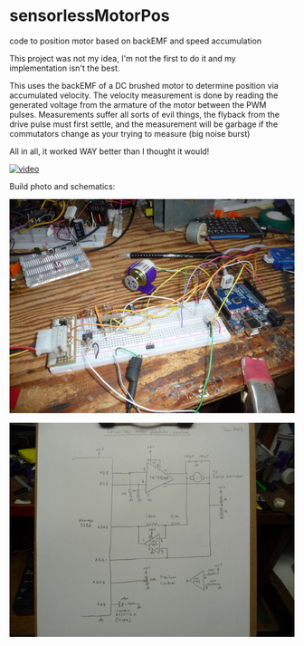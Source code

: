 # sensorlessMotorPos
code to position motor based on backEMF and speed accumulation

This project was not my idea, I'm not the first to do it and my implementation isn't the best.

This uses the backEMF of a DC brushed motor to determine position via accumulated velocity.
The velocity measurement is done by reading the generated voltage from the armature of the motor between the PWM pulses.
Measurements suffer all sorts of evil things, the flyback from the drive pulse must first settle, and the measurement will be 
garbage if the commutators change as your trying to measure (big noise burst)

All in all, it worked WAY better than I thought it would!

[![video](https://i3.ytimg.com/vi/iJDwuBfbN4A/maxresdefault.jpg)](https://youtu.be/iJDwuBfbN4A)

Build photo and schematics:

![image](p1220738.jpg)

![image](p1220749.jpg)

